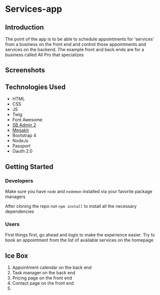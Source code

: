 # Services-app


## Introduction
The point of the app is to be able to schedule appointments for 'services' from a business on the front end and control those appointments and services on the backend. The example front and back ends are for a business called All Pro that specializes 

## Screenshots 
[]()
[]()
[]()

## Technologies Used

- HTML
- CSS
- JS
- Twig
- Font Awesome
- [SB Admin 2](https://startbootstrap.com/themes/sb-admin-2/)
- [Megakit](http://demo.themefisher.com/megakit/index.html)
- Bootstrap 4
- NodeJs
- Passport
- Oauth 2.0

## Getting Started 

### Developers
Make sure you have `node` and `nodemon` installed via your favorite package managers

After cloning the repo
run `npm install` to install all the necessary dependencies


### Users

First things first, go ahead and login to make the experience easier. Try to book an appointment from the list of available services on the homepage

## Ice Box

1. Appointment calendar on the back end
2. Task manager on the back end
3. Pricing page on the front end
4. Contact page on the front end
5. 
